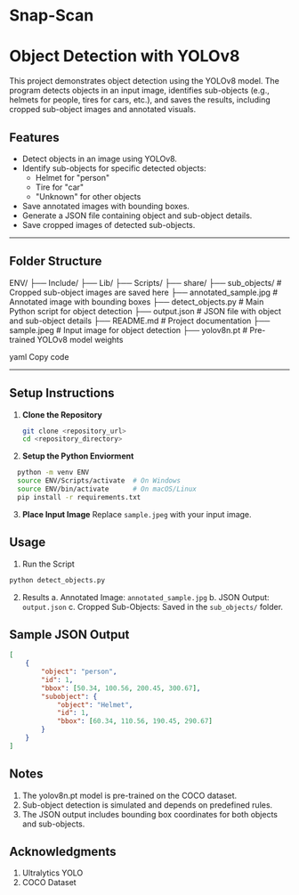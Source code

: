 # Snap-Scan 
 
# Object Detection with YOLOv8
This project demonstrates object detection using the YOLOv8 model. The program detects objects in an input image, identifies sub-objects (e.g., helmets for people, tires for cars, etc.), and saves the results, including cropped sub-object images and annotated visuals.

## Features

- Detect objects in an image using YOLOv8.
- Identify sub-objects for specific detected objects:
  - Helmet for "person"
  - Tire for "car"
  - "Unknown" for other objects
- Save annotated images with bounding boxes.
- Generate a JSON file containing object and sub-object details.
- Save cropped images of detected sub-objects.

---

## Folder Structure

ENV/ ├── Include/ ├── Lib/ ├── Scripts/ ├── share/ ├── sub_objects/ # Cropped sub-object images are saved here ├── annotated_sample.jpg # Annotated image with bounding boxes ├── detect_objects.py # Main Python script for object detection ├── output.json # JSON file with object and sub-object details ├── README.md # Project documentation ├── sample.jpeg # Input image for object detection ├── yolov8n.pt # Pre-trained YOLOv8 model weights

yaml
Copy code


---

## Setup Instructions

1. **Clone the Repository**
   ```bash
   git clone <repository_url>
   cd <repository_directory>

2. **Setup the Python Enviorment**
  ```bash
    python -m venv ENV
    source ENV/Scripts/activate  # On Windows
    source ENV/bin/activate      # On macOS/Linux
    pip install -r requirements.txt
```
3. **Place Input Image**
   Replace ```sample.jpeg``` with your input image.

## Usage

1. Run the Script
```bash
python detect_objects.py
```

2. Results
   a. Annotated Image: ```annotated_sample.jpg```
   b. JSON Output: ```output.json```
   c. Cropped Sub-Objects: Saved in the ```sub_objects/``` folder.

## Sample JSON Output
```json
[
    {
        "object": "person",
        "id": 1,
        "bbox": [50.34, 100.56, 200.45, 300.67],
        "subobject": {
            "object": "Helmet",
            "id": 1,
            "bbox": [60.34, 110.56, 190.45, 290.67]
        }
    }
]
```

## Notes
1. The yolov8n.pt model is pre-trained on the COCO dataset.
2. Sub-object detection is simulated and depends on predefined rules.
3. The JSON output includes bounding box coordinates for both objects and sub-objects.

## Acknowledgments
1. Ultralytics YOLO
2. COCO Dataset

